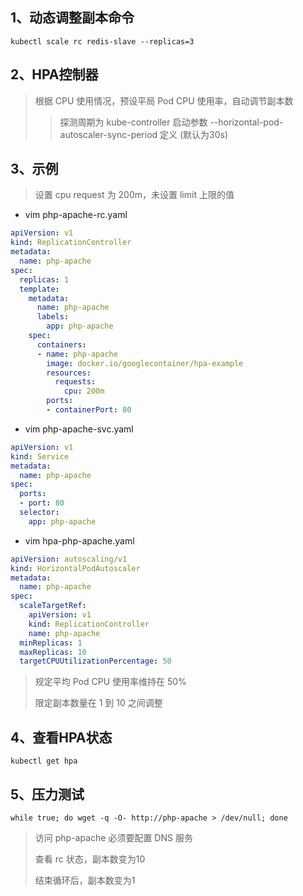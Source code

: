 ## 1、动态调整副本命令
```
kubectl scale rc redis-slave --replicas=3
```

## 2、HPA控制器
>根据 CPU 使用情况，预设平局 Pod CPU 使用率，自动调节副本数
>>探测周期为 kube-controller 启动参数 --horizontal-pod-autoscaler-sync-period 定义 (默认为30s)

## 3、示例
>设置 cpu request 为 200m，未设置 limit 上限的值

* vim php-apache-rc.yaml

```yaml
apiVersion: v1
kind: ReplicationController
metadata:
  name: php-apache
spec:
  replicas: 1
  template:
    metadata:
      name: php-apache
      labels:
        app: php-apache
    spec:
      containers:
      - name: php-apache
        image: docker.io/googlecontainer/hpa-example
        resources:
          requests:
            cpu: 200m
        ports:
        - containerPort: 80
```

* vim php-apache-svc.yaml

```yaml
apiVersion: v1
kind: Service
metadata:
  name: php-apache
spec:
  ports:
  - port: 80
  selector:
    app: php-apache
```

* vim hpa-php-apache.yaml

```yaml
apiVersion: autoscaling/v1
kind: HorizontalPodAutoscaler
metadata:
  name: php-apache
spec:
  scaleTargetRef:
    apiVersion: v1
    kind: ReplicationController
    name: php-apache
  minReplicas: 1
  maxReplicas: 10
  targetCPUUtilizationPercentage: 50
```

>规定平均 Pod CPU 使用率维持在 50%
>
>限定副本数量在 1 到 10 之间调整

## 4、查看HPA状态
```
kubectl get hpa
```

## 5、压力测试

```
while true; do wget -q -O- http://php-apache > /dev/null; done
```
> 访问 php-apache 必须要配置 DNS 服务
> 
>查看 rc 状态，副本数变为10
>
>结束循环后，副本数变为1